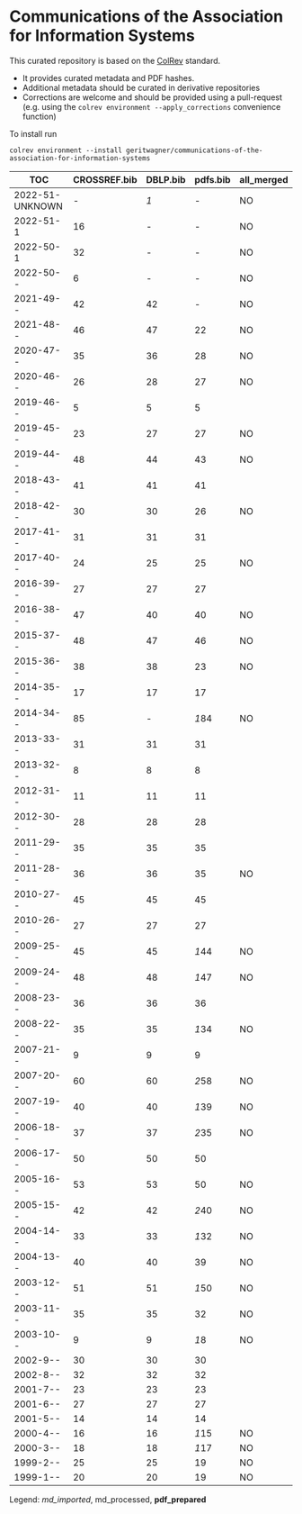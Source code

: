 # Communications of the Association for Information Systems

This curated repository is based on the [ColRev](https://github.com/geritwagner/colrev_core) standard.

- It provides curated metadata and PDF hashes.
- Additional metadata should be curated in derivative repositories
- Corrections are welcome and should be provided using a pull-request (e.g. using the `colrev environment --apply_corrections` convenience function)

To install run

```
colrev environment --install geritwagner/communications-of-the-association-for-information-systems
```

<!-- TABLE_SUMMARY -->

|TOC           |CROSSREF.bib    |DBLP.bib        |pdfs.bib        |all_merged      |
|--------------|----------------|----------------|----------------|----------------|
|2022-51-UNKNOWN|               -|             *1*|               -|              NO|
|2022-51-1     |              16|               -|               -|              NO|
|2022-50-1     |              32|               -|               -|              NO|
|2022-50--     |               6|               -|               -|              NO|
|2021-49--     |              42|              42|               -|              NO|
|2021-48--     |              46|              47|              22|              NO|
|2020-47--     |              35|              36|              28|              NO|
|2020-46--     |              26|              28|              27|              NO|
|2019-46--     |               5|               5|               5|                |
|2019-45--     |              23|              27|              27|              NO|
|2019-44--     |              48|              44|              43|              NO|
|2018-43--     |              41|              41|              41|                |
|2018-42--     |              30|              30|              26|              NO|
|2017-41--     |              31|              31|              31|                |
|2017-40--     |              24|              25|              25|              NO|
|2016-39--     |              27|              27|              27|                |
|2016-38--     |              47|              40|              40|              NO|
|2015-37--     |              48|              47|              46|              NO|
|2015-36--     |              38|              38|              23|              NO|
|2014-35--     |              17|              17|              17|                |
|2014-34--     |              85|               -|           *1*84|              NO|
|2013-33--     |              31|              31|              31|                |
|2013-32--     |               8|               8|               8|                |
|2012-31--     |              11|              11|              11|                |
|2012-30--     |              28|              28|              28|                |
|2011-29--     |              35|              35|              35|                |
|2011-28--     |              36|              36|              35|              NO|
|2010-27--     |              45|              45|              45|                |
|2010-26--     |              27|              27|              27|                |
|2009-25--     |              45|              45|           *1*44|              NO|
|2009-24--     |              48|              48|           *1*47|              NO|
|2008-23--     |              36|              36|              36|                |
|2008-22--     |              35|              35|           *1*34|              NO|
|2007-21--     |               9|               9|               9|                |
|2007-20--     |              60|              60|           *2*58|              NO|
|2007-19--     |              40|              40|           *1*39|              NO|
|2006-18--     |              37|              37|           *2*35|              NO|
|2006-17--     |              50|              50|              50|                |
|2005-16--     |              53|              53|              50|              NO|
|2005-15--     |              42|              42|           *2*40|              NO|
|2004-14--     |              33|              33|           *1*32|              NO|
|2004-13--     |              40|              40|              39|              NO|
|2003-12--     |              51|              51|           *1*50|              NO|
|2003-11--     |              35|              35|              32|              NO|
|2003-10--     |               9|               9|            *1*8|              NO|
|2002-9--      |              30|              30|              30|                |
|2002-8--      |              32|              32|              32|                |
|2001-7--      |              23|              23|              23|                |
|2001-6--      |              27|              27|              27|                |
|2001-5--      |              14|              14|              14|                |
|2000-4--      |              16|              16|           *1*15|              NO|
|2000-3--      |              18|              18|           *1*17|              NO|
|1999-2--      |              25|              25|              19|              NO|
|1999-1--      |              20|              20|              19|              NO|

Legend: *md_imported*, md_processed, **pdf_prepared**

